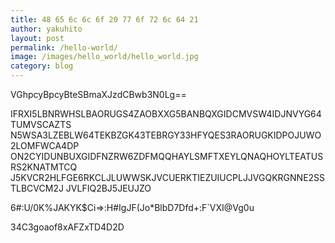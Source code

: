 ```yaml
---
title: 48 65 6c 6c 6f 20 77 6f 72 6c 64 21
author: yakuhito
layout: post
permalink: /hello-world/
image: /images/hello_world/hello_world.jpg
category: blog
---
```

 

VGhpcyBpcyBteSBmaXJzdCBwb3N0Lg==

IFRXI5LBNRWHSLBAORUGS4ZAOBXXG5BANBQXGIDCMVSW4IDJNVYG64TUMVSCAZTS
N5WSA3LZEBLW64TEKBZGK43TEBRGY33HFYQES3RAORUGKIDPOJUWO2LOMFWCA4DP
ON2CYIDUNBUXGIDFNZRW6ZDFMQQHAYLSMFTXEYLQNAQHOYLTEATUSRS2KNATMTCQ
J5KVCR2HLFGE6RKCLJLUWWSKJVCUERKTIEZUIUCPLJJVGQKRGNNE2SSTLBCVCM2J
JVLFIQ2BJ5JEUJZO

6#:U\/0K%JAKYK$Ci=>:H#IgJF(Jo*BlbD7Dfd+:F`VXI@Vg0u


34C3goaof8xAFZxTD4D2D
